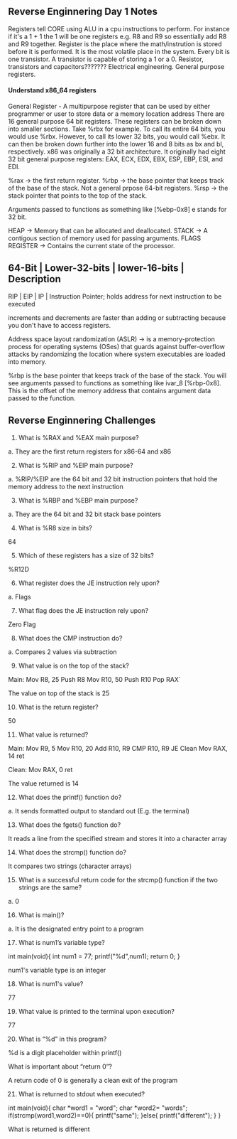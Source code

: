 ## Reverse Enginnering Day 1 Notes ## 

Registers tell CORE using ALU in a cpu instructions to perform. For instance if it's a 1 + 1 the 1 will be one registers e.g. R8 and R9 so essentially add R8 and R9 together. Register is the place where the math/instrution is stored before it is performed. It is the most volatile place in the system. Every bit is one transistor. A transistor is capable of storing a 1 or a 0. Resistor, transistors and capacitors??????? Electrical engineering. General purpose registers. 

#### Understand x86_64 registers ####

General Register - A multipurpose register that can be used by either programmer or user to store data or a memory location address
There are 16 general purpose 64 bit registers. These registers can be broken down into smaller sections. Take %rbx for example. To call its entire 64 bits, you would use %rbx. However, to call its lower 32 bits, you would call %ebx. It can then be broken down further into the lower 16 and 8 bits as bx and bl, respectively.
x86 was originally a 32 bit architecture. It originally had eight 32 bit general purpose registers: EAX, ECX, EDX, EBX, ESP, EBP, ESI, and EDI.

%rax -> the first return register. 
%rbp -> the base pointer that keeps track of the base of the stack. Not a general prpose 64-bit registers. 
%rsp -> the stack pointer that points to the top of the stack.

Arguments passed to functions as something like [%ebp-0x8] e stands for 32 bit. 

HEAP -> Memory that can be allocated and deallocated.
STACK -> A contigous section of memory used for passing arguments.
FLAGS REGISTER -> Contains the current state of the processor. 

64-Bit | Lower-32-bits | lower-16-bits | Description
---------------------------------------------------------------------------------------------------------------
RIP    | EIP           | IP            | Instruction Pointer; holds address for next instruction to be executed

increments and decrements are faster than adding or subtracting because you don't have to access registers. 

Address space layout randomization (ASLR) -> is a memory-protection process for operating systems (OSes) that guards against buffer-overflow attacks by randomizing the location where system executables are loaded into memory.

%rbp is the base pointer that keeps track of the base of the stack. You will see arguments passed to functions as something like ivar_8 [%rbp-0x8]. This is the offset of the memory address that contains argument data passed to the function.























































## Reverse Enginnering Challenges ## 

1. What is %RAX and %EAX main purpose?

a. They are the first return registers for x86-64 and x86

2. What is %RIP and %EIP main purpose?

a. %RIP/%EIP are the 64 bit and 32 bit instruction pointers that hold the memory address to the next instruction

3. What is %RBP and %EBP main purpose?

a. They are the 64 bit and 32 bit stack base pointers

4. What is %R8 size in bits?

64

5. Which of these registers has a size of 32 bits?

%R12D

6. What register does the JE instruction rely upon?

a. Flags

7. What flag does the JE instruction rely upon?

Zero Flag

8. What does the CMP instruction do?

a. Compares 2 values via subtraction

9. What value is on the top of the stack?

Main:
    Mov R8, 25
    Push R8
    Mov R10, 50
    Push R10
    Pop RAX`

The value on top of the stack is 25

10. What is the return register? 

50

11. What value is returned?

Main:
    Mov R9, 5 
    Mov R10, 20
    Add R10, R9
    CMP R10, R9
    JE Clean
    Mov RAX, 14
    ret

Clean:
    Mov RAX, 0
    ret

The value returned is 14

12. What does the printf() function do?

a. It sends formatted output to standard out (E.g. the terminal)

13. What does the fgets() function do?

It reads a line from the specified stream and stores it into a character array

14. What does the strcmp() function do?

It compares two strings (character arrays)

15. What is a successful return code for the strcmp() function if the two strings are the same?

a. 0

16. What is main()?

a. It is the designated entry point to a program

17. What is num1’s variable type?

int main(void){
    int num1 = 77;
    printf("%d",num1);
    return 0;
}

num1's variable type is an integer 

18. What is num1's value? 

77

19. What value is printed to the terminal upon execution?

77

20. What is “%d” in this program?

%d is a digit placeholder within printf()

What is important about “return 0”?

A return code of 0 is generally a clean exit of the program

21. What is returned to stdout when executed?

int main(void){
    char *word1 = "word";
    char *word2= "words";
    if(strcmp(word1,word2)==0){
        printf("same");
    }else{
        printf("different");
    }
}

What is returned is different 

